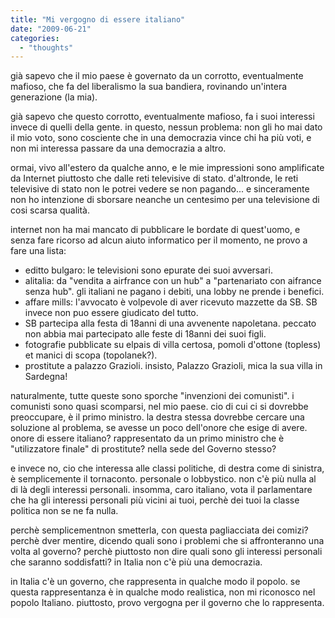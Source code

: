 ```yaml
---
title: "Mi vergogno di essere italiano"
date: "2009-06-21"
categories: 
  - "thoughts"
---
```


già sapevo che il mio paese è governato da un corrotto, eventualmente mafioso, che fa del liberalismo la sua bandiera, rovinando un'intera generazione (la mia).

già sapevo che questo corrotto, eventualmente mafioso, fa i suoi interessi invece di quelli della gente. in questo, nessun problema: non gli ho mai dato il mio voto, sono cosciente che in una democrazia vince chi ha più voti, e non mi interessa passare da una democrazia a altro.

ormai, vivo all'estero da qualche anno, e le mie impressioni sono amplificate da Internet piuttosto che dalle reti televisive di stato. d'altronde, le reti televisive di stato non le potrei vedere se non pagando... e sinceramente non ho intenzione di sborsare neanche un centesimo per una televisione di cosi scarsa qualità.

internet non ha mai mancato di pubblicare le bordate di quest'uomo, e senza fare ricorso ad alcun aiuto informatico per il momento, ne provo a fare una lista:

- editto bulgaro: le televisioni sono epurate dei suoi avversari.
- alitalia: da "vendita a airfrance con un hub" a "partenariato con aifrance senza hub". gli italiani ne pagano i debiti, una lobby ne prende i benefici.
- affare mills: l'avvocato è volpevole di aver ricevuto mazzette da SB. SB invece non puo essere giudicato del tutto.
- SB partecipa alla festa di 18anni di una avvenente napoletana. peccato non abbia mai partecipato alle feste di 18anni dei suoi figli.
- fotografie pubblicate su elpais di villa certosa, pomoli d'ottone (topless) et manici di scopa (topolanek?).
- prostitute a palazzo Grazioli. insisto, Palazzo Grazioli, mica la sua villa in Sardegna!

naturalmente, tutte queste sono sporche "invenzioni dei comunisti". i comunisti sono quasi scomparsi, nel mio paese. cio di cui ci si dovrebbe preoccupare, è il primo ministro. la destra stessa dovrebbe cercare una soluzione al problema, se avesse un poco dell'onore che esige di avere. onore di essere italiano? rappresentato da un primo ministro che è "utilizzatore finale" di prostitute? nella sede del Governo stesso?

e invece no, cio che interessa alle classi politiche, di destra come di sinistra, è semplicemente il tornaconto. personale o lobbystico. non c'è più nulla al di là degli interessi personali. insomma, caro italiano, vota il parlamentare che ha gli interessi personali più vicini ai tuoi, perchè dei tuoi la classe politica non se ne fa nulla.

perchè semplicementnon smetterla, con questa pagliacciata dei comizi? perchè dver mentire, dicendo quali sono i problemi che si affronteranno una volta al governo? perchè piuttosto non dire quali sono gli interessi personali che saranno soddisfatti? in Italia non c'è più una democrazia.

in Italia c'è un governo, che rappresenta in qualche modo il popolo. se questa rappresentanza è in qualche modo realistica, non mi riconosco nel popolo Italiano. piuttosto, provo vergogna per il governo che lo rappresenta.
